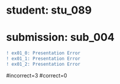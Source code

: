 # student: stu_089
# submission: sub_004

```diff
! ex01_0: Presentation Error
! ex01_1: Presentation Error
! ex01_2: Presentation Error
```
#incorrect=3
#correct=0
